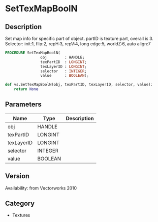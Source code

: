 # SetTexMapBoolN

## Description
Set map info for specific part of object. partID is texture part, overall is 3. Selector: init:1, flip:2, repH:3, repV:4, long edge:5, worldZ:6, auto align:7

```pascal
PROCEDURE SetTexMapBoolN(
				obj        : HANDLE;
				texPartID  : LONGINT;
				texLayerID : LONGINT;
				selector   : INTEGER;
				value      : BOOLEAN);
```

```python
def vs.SetTexMapBoolN(obj, texPartID, texLayerID, selector, value):
    return None
```

## Parameters
|Name|Type|Description|
|---|---|---|
|obj|HANDLE|   |
|texPartID|LONGINT|   |
|texLayerID|LONGINT|   |
|selector|INTEGER|   |
|value|BOOLEAN|   |

## Version
Availability: from Vectorworks 2010

## Category
* Textures

